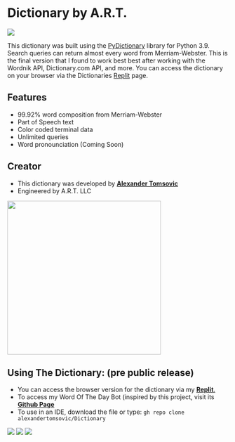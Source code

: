# Dictionary by A.R.T.
![](https://img.shields.io/static/v1?label=Dictionary+Status&style=flat-square&message=Active&color=brightgreen)

This dictionary was built using the [PyDictionary](https://pypi.org/project/PyDictionary/) library for Python 3.9. Search queries can return almost every word from Merriam-Webster. This is the final version that I found to work best best after working with the Wordnik API, Dictionary.com API, and more. You can access the dictionary on your browser via the Dictionaries [Replit](https://replit.com/@AlexTomsovic/Dictionary#main.py) page.

## Features
- 99.92% word composition from Merriam-Webster
- Part of Speech text
- Color coded terminal data
- Unlimited queries 
- Word pronounciation (Coming Soon)


## Creator
- This dictionary was developed by [**Alexander Tomsovic**](github.com/alexandertomsovic)
- Engineered by A.R.T. LLC

<a target="_blank" href="https://alextomsovic1.wixsite.com/my-site">
<picture>
  <source media="(prefers-color-scheme: dark)" srcset="https://user-images.githubusercontent.com/84757117/185300584-bf5c08aa-15a5-442c-a580-87c3a701c5b7.png">
  <source media="(prefers-color-scheme: light)" srcset="https://user-images.githubusercontent.com/84757117/185300584-bf5c08aa-15a5-442c-a580-87c3a701c5b7.png">
  <img src="" width="350">
</picture>
</a>

## Using The Dictionary: (pre public release)
- You can access the browser version for the dictionary via my [**Replit**.](https://replit.com/@AlexTomsovic/Dictionary#main.py)
- To access my Word Of The Day Bot (inspired by this project, visit its  [**Github Page**](https://github.com/alexandertomsovic/WordOfTheDay)
- To use in an IDE, download the file or type: `gh repo clone alexandertomsovic/Dictionary`

![](https://img.shields.io/static/v1?label=Words+Queried&style=flat-square&message=763,382&color=48d4c6)
![](https://img.shields.io/static/v1?label=Words+Added+Today&style=flat-square&message=370&color=c4341d)
![](https://img.shields.io/static/v1?label=Most+Searched_Word&style=flat-square&message=vaccine&color=e60ed7)

